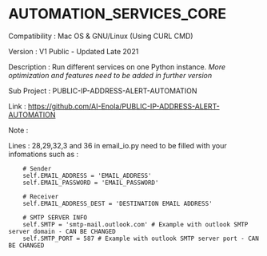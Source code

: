 # AUTOMATION_SERVICES_CORE

Compatibility : Mac OS & GNU/Linux (Using CURL CMD)

Version : V1 Public - Updated Late 2021

Description : Run different services on one Python instance. *More optimization and features need to be added in further version*

Sub Project : PUBLIC-IP-ADDRESS-ALERT-AUTOMATION

Link : https://github.com/AI-Enola/PUBLIC-IP-ADDRESS-ALERT-AUTOMATION

Note : 

Lines : 28,29,32,3 and 36 in email_io.py need to be filled with your infomations such as : 

        # Sender
        self.EMAIL_ADDRESS = 'EMAIL_ADDRESS'
        self.EMAIL_PASSWORD = 'EMAIL_PASSWORD'
        
        # Receiver
        self.EMAIL_ADDRESS_DEST = 'DESTINATION EMAIL ADDRESS'
        
        # SMTP SERVER INFO
        self.SMTP = 'smtp-mail.outlook.com' # Example with outlook SMTP server domain - CAN BE CHANGED
        self.SMTP_PORT = 587 # Example with outlook SMTP server port - CAN BE CHANGED
